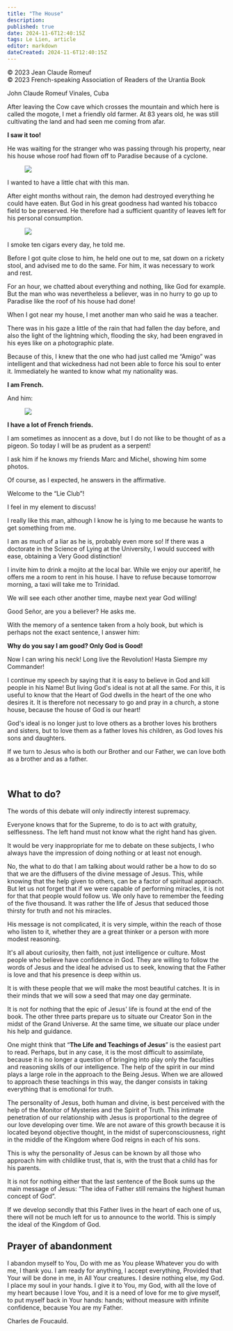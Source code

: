 ```yaml
---
title: "The House"
description: 
published: true
date: 2024-11-6T12:40:15Z
tags: Le Lien, article
editor: markdown
dateCreated: 2024-11-6T12:40:15Z
---
```


<p class="v-card v-sheet theme--light grey lighten-3 px-2">© 2023 Jean Claude Romeuf<br>© 2023 French-speaking Association of Readers of the Urantia Book</p>


John Claude Romeuf
Vinales, Cuba

After leaving the Cow cave which crosses the mountain and which here is called the mogote, I met a friendly old farmer. At 83 years old, he was still cultivating the land and had seen me coming from afar.

**I saw it too!**

He was waiting for the stranger who was passing through his property, near his house whose roof had flown off to Paradise because of a cyclone.

<figure id="Figure_6" class="image urantiapedia image-style-align-left">
<img src="/image/article/Le_Lien/images_03/142.jpg">
</figure>

I wanted to have a little chat with this man.

After eight months without rain, the demon had destroyed everything he could have eaten. But God in his great goodness had wanted his tobacco field to be preserved. He therefore had a sufficient quantity of leaves left for his personal consumption.

<figure id="Figure_7" class="image urantiapedia image-style-align-right">
<img src="/image/article/Le_Lien/images_03/143.jpg">
</figure>

I smoke ten cigars every day, he told me.

Before I got quite close to him, he held one out to me, sat down on a rickety stool, and advised me to do the same. For him, it was necessary to work and rest.

For an hour, we chatted about everything and nothing, like God for example. But the man who was nevertheless a believer, was in no hurry to go up to Paradise like the roof of his house had done!

When I got near my house, I met another man who said he was a teacher.

There was in his gaze a little of the rain that had fallen the day before, and also the light of the lightning which, flooding the sky, had been engraved in his eyes like on a photographic plate.

Because of this, I knew that the one who had just called me “Amigo” was intelligent and that wickedness had not been able to force his soul to enter it. Immediately he wanted to know what my nationality was.

**I am French.**

And him:

<figure id="Figure_8" class="image urantiapedia image-style-align-right">
<img src="/image/article/Le_Lien/images_03/144.jpg">
</figure>

**I have a lot of French friends.**

I am sometimes as innocent as a dove, but I do not like to be thought of as a pigeon. So today I will be as prudent as a serpent!

I ask him if he knows my friends Marc and Michel, showing him some photos.

Of course, as I expected, he answers in the affirmative.

Welcome to the “Lie Club”!

I feel in my element to discuss!

I really like this man, although I know he is lying to me because he wants to get something from me.

I am as much of a liar as he is, probably even more so! If there was a doctorate in the Science of Lying at the University, I would succeed with ease, obtaining a Very Good distinction!

I invite him to drink a mojito at the local bar. While we enjoy our aperitif, he offers me a room to rent in his house. I have to refuse because tomorrow morning, a taxi will take me to Trinidad.

We will see each other another time, maybe next year God willing!

Good Señor, are you a believer? He asks me.

With the memory of a sentence taken from a holy book, but which is perhaps not the exact sentence, I answer him:

**Why do you say I am good? Only God is Good!**

Now I can wring his neck! Long live the Revolution! Hasta Siempre my Commander!

I continue my speech by saying that it is easy to believe in God and kill people in his Name! But living God's ideal is not at all the same. For this, it is useful to know that the Heart of God dwells in the heart of the one who desires it. It is therefore not necessary to go and pray in a church, a stone house, because the house of God is our heart!

God's ideal is no longer just to love others as a brother loves his brothers and sisters, but to love them as a father loves his children, as God loves his sons and daughters.

If we turn to Jesus who is both our Brother and our Father, we can love both as a brother and as a father.

<br style=“clear:both;”/>

## What to do?

The words of this debate will only indirectly interest supremacy.

Everyone knows that for the Supreme, to do is to act with gratuity, selflessness. The left hand must not know what the right hand has given.

It would be very inappropriate for me to debate on these subjects, I who always have the impression of doing nothing or at least not enough.

No, the what to do that I am talking about would rather be a how to do so that we are the diffusers of the divine message of Jesus. This, while knowing that the help given to others, can be a factor of spiritual approach. But let us not forget that if we were capable of performing miracles, it is not for that that people would follow us. We only have to remember the feeding of the five thousand. It was rather the life of Jesus that seduced those thirsty for truth and not his miracles.

His message is not complicated, it is very simple, within the reach of those who listen to it, whether they are a great thinker or a person with more modest reasoning.

It's all about curiosity, then faith, not just intelligence or culture. Most people who believe have confidence in God. They are willing to follow the words of Jesus and the ideal he advised us to seek, knowing that the Father is love and that his presence is deep within us.

It is with these people that we will make the most beautiful catches. It is in their minds that we will sow a seed that may one day germinate.

It is not for nothing that the epic of Jesus' life is found at the end of the book. The other three parts prepare us to situate our Creator Son in the midst of the Grand Universe. At the same time, we situate our place under his help and guidance.

One might think that “**The Life and Teachings of Jesus**” is the easiest part to read. Perhaps, but in any case, it is the most difficult to assimilate, because it is no longer a question of bringing into play only the faculties and reasoning skills of our intelligence. The help of the spirit in our mind plays a large role in the approach to the Being Jesus. When we are allowed to approach these teachings in this way, the danger consists in taking everything that is emotional for truth.

The personality of Jesus, both human and divine, is best perceived with the help of the Monitor of Mysteries and the Spirit of Truth. This intimate penetration of our relationship with Jesus is proportional to the degree of our love developing over time. We are not aware of this growth because it is located beyond objective thought, in the midst of superconsciousness, right in the middle of the Kingdom where God reigns in each of his sons.

This is why the personality of Jesus can be known by all those who approach him with childlike trust, that is, with the trust that a child has for his parents.

It is not for nothing either that the last sentence of the Book sums up the main message of Jesus: “The idea of Father still remains the highest human concept of God”.

If we develop secondly that this Father lives in the heart of each one of us, there will not be much left for us to announce to the world. This is simply the ideal of the Kingdom of God.

## Prayer of abandonment

I abandon myself to You,
Do with me as You please
Whatever you do with me,
I thank you.
I am ready for anything, I accept everything,
Provided that Your will be done in me, in All Your creatures.
I desire nothing else, my God.
I place my soul in your hands.
I give it to You, my God, with all the love of my heart because I love You, and it is a need of love for me to give myself, to put myself back in Your hands:
hands; without measure with infinite confidence, because You are my Father.

Charles de Foucauld.

